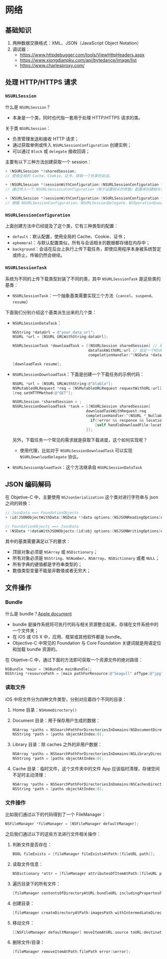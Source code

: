 # 网络

## 基础知识

1. 两种数据交换格式：XML、JSON（JavaScript Object Notation）
2. 调试器：
   - https://www.httpdebugger.com/tools/ViewHttpHeaders.aspx
   - https://www.xiongdianpku.com/api/bytedance/image/list
   - https://www.charlesproxy.com/

## 处理 HTTP/HTTPS 请求

### `NSURLSession`

什么是 `NSURLSession`？

- 本身是一个类，同时也代指一套用于处理 HTTP/HTTPS 请求的类。

关于类 `NSURLSession`：

- 负责管理发送和接收 HTTP 请求；
- 通过获取单例或传入 `NSURLSessionConfiguration` 创建实例；
- 可以通过 `Block` 或 `delegate` 接收回调；

主要有以下三种方法创建获取一个 session：

```objective-c
+ (NSURLSession *)sharedSession;
// 使用全局的 Cache、Cookie、证书，获取一个共享的会话。

+ (NSURLSession *)sessionWithConfiguration:(NSURLSessionConfiguration *)configuration;
// 通过传入一个 NSURLSessioinConfiguration（用于设置相关的参数）配置来创建相关会话。

+ (NSURLSession *)sessionWithConfiguration:(NSURLSessionConfiguration *)configuration delegate:(id <NSURLSessionDelegate>)delegate delegateQueue:(NSOperationQueue *)queue;
// 根据 NSURLSessionConfiguration、NSURLSessionDelegate、NSOperationQueue 三个参数创建会话。
```

### `NSURLSessionConfiguration`

上面创建方法中已经提及了这个类，它有三种类型的配置：

- `default`：默认配置，使用全局的 Cache、Cookie、证书；
- `ephemeral`：与默认配置类似，所有与会话相关的数据都存储在内存中；
- `background`：会话在后台上执行上传下载任务，即使应用程序本身被系统暂定或终止，传输仍然会继续。

### `NSURLSessionTask`

系统为不同的上传下载类型封装了不同的类，其中 `NSURLSessionTask` 是这些类的基类：

- `NSURLSessionTask`：一个抽象基类需要实现三个方法（`cancel`、`suspend`、`resume`）

下面我们分别介绍这个基类派生出来的几个类：

- `NSURLSessionDataTask`：

  ```objective-c
  NSString *dataUrl = @"your_data_url";
  NSURL *url = [NSURL URLWithString:dataUrl];
  
  NSURLSessionTask *downloadTask = [[NSURLSession sharedSession] // 创建一个NSURLSession对象
                                    dataTaskWithURL:url // 指定一个NSURL对象
                                    compeletionHandler:^(NSData *data, NSURLResponse *reponse, NSError *error){}]; // 通过Block指定回调方法
  
  [downloadTask resume];
  ```

- `NSURLSessionDownloadTask`：下面是创建一个下载任务的示例代码：

  ```objective-c
  NSURL *url = [NSURL URLWithString:@"blabla"];
  NSMutableURLRequest *req = [NSMutableURLRequest requestWithURL:url];
  [req setHTTPMethod:@"GET"];
  
  NSURLSession *sharedSession = ;
  NSURLSessionDownloadTask *task = [[NSURLSession sharedSession]
                                   downloadTaskWithRequest:req
                                   completionHandler:^(NSURL *_Nullable location, NSURLResponse *_Nullable response, NSError *_Nullable error){
                                     if(!error && response && location) // 检查是否下载成功
                                       [self handleDownloadFile:location];
                                   }];
  ```

  另外，下载任务一个常见的需求就是获取下载进度，这个如何实现呢？

  - 使用代理，比如对于 `NSURLSessionDownloadTask` 可以实现 `NSURLDownloadDelegate` 协议。

- `NSURLSessionUploadTask`：这个方法继承自 `NSURLSessionDataTask`

## JSON 编码解码

在 Objetive-C 中，主要使用 `NSJsonSerialization` 这个类对进行字符串与 json 之间的转换：

```objective-c
// JsonData ==> FoundationObjects
+ (id)JSONObjectWithData:(NSData *)data options:(NSJSONReadingOptions)opt error:(NSError **)error;

// FoundationObjects ==> JsonData
+ (NSData *)dataWithJSONObjects:(id)obj options:(NSJSONWritingOptions)opt error:(NSError **)error;
```

其中的基类需要满足以下的要求：

- 顶层对象必须是 `NSArray` 或 `NSDictionary`；
- 所有对象必须是 `NSString`、`NSNumber`、`NSArray`、`NSDictionary` 或者 `NULL`；
- 所有字典的键值都是字符串类型的；
- 数值类型变量不能是非数值或者无穷大；

## 文件操作

### Bundle

什么是 bundle？[Apple document](https://developer.apple.com/library/archive/documentation/General/Conceptual/DevPedia-CocoaCore/Bundle.html)

- bundle 是操作系统将可执行代码与相关资源整合起来，存储在文件系统中的一个文件夹；
- 在 iOS 或 OS X 中，应用、框架或其他软件都是 bundle。
- Objective-C 中常见的 Foundation 与 Core Foundation 关键词就是用语定位和加载 bundle 资源的。

在 Objetive-C 中，通过下面的方法即可获取一个资源文件的绝对路径：

```objective-c
NSBundle *main = [NSBundle mainBundle];
NSString *resourcePath = [main pathForResource:@"Seagull" ofType:@"jpg"];
```

### 读取文件

iOS 中将文件分为四种文件类型，分别对应着四个不同的目录：

1. Home 目录：`NSHomeDirectory()`

2. Document 目录：用于保存用户生成的数据：

   ```objective-c
   NSArray *paths = NSSearchPathForDirectoriesInDomains(NSDocumentDirectory, NSUserDomainMask, YES);
   NSString *path = [paths objectAtIndex:0];
   ```

3. Library 目录：除 caches 之外的非用户数据：

   ```objective-c
   NSArray *paths = NSSearchPathForDirectoriesInDomains(NSLibraryDirectory, NSUserDomainMask, YES);
   NSString *path = [paths objectAtIndex:0];
   ```

4. Cache 目录：临时文件，这个文件夹中的文件 App 应该临时清理，存储空间不足时主动清理：

   ```objective-c
   NSArray *paths = NSSearchPathForDirectoriesInDomains(NSCachesDirectory,  NSUserDomainMask, YES);
   NSString *path = [paths objectAtIndex:0];
   ```

### 文件操作

比如我们通过以下的代码得到了一个 FileManager：

```objective-c
NSFileManager *fileManager = [NSFileManager defaultManager];
```

之后我们通过以下的这些方法进行文件相关操作：

1. 判断文件是否存在：

   ```objective-c
   BOOL fileExists = [fileManager fileExistsAtPath:[fileURL path]];
   ```

2. 读取文件信息：

   ```objective-c
   NSDictionary *attr = [fileManager attributesOfItemAtPath:[fileURL path] error:&error];
   ```

3. 遍历目录下的所有文件：

   ```objective-c
   [fileManager contentsOfDirectoryAtURL:bundleURL includingPropertesForKeys:@[] options:NSDirectoryEnumerationSkipsHiddenFiles error:nil];
   ```

4. 创建目录：

   ```objective-c
   [fileManager createDirectoryAtPath:imagesPath withIntermediateDirectories:NO attribute:nil error:&error];
   ```

5. 移动文件：

   ```objective-c
   [[NSFileManager defaultManager] moveItemAtURL:source toURL:destination error:&err];
   ```

6. 删除文件/目录：

   ```objective-c
   [fileManager removeItemAtPath:filePath error:&error];
   ```

